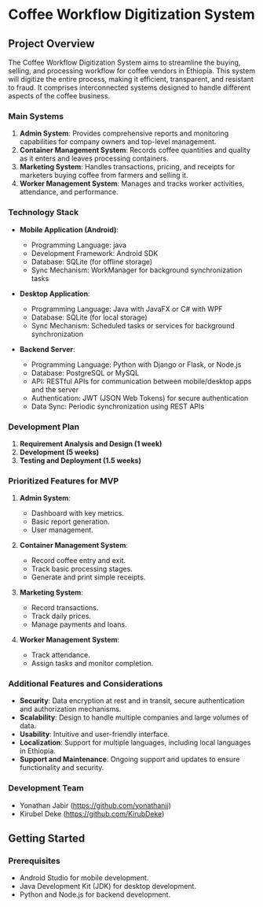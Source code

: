 # Coffee Workflow Digitization System

## Project Overview

The Coffee Workflow Digitization System aims to streamline the buying, selling, and processing workflow for coffee vendors in Ethiopia. This system will digitize the entire process, making it efficient, transparent, and resistant to fraud. It comprises interconnected systems designed to handle different aspects of the coffee business.

### Main Systems

1. **Admin System**: Provides comprehensive reports and monitoring capabilities for company owners and top-level management.
2. **Container Management System**: Records coffee quantities and quality as it enters and leaves processing containers.
3. **Marketing System**: Handles transactions, pricing, and receipts for marketers buying coffee from farmers and selling it.
4. **Worker Management System**: Manages and tracks worker activities, attendance, and performance.

### Technology Stack

- **Mobile Application (Android)**:
    
    - Programming Language: java
    - Development Framework: Android SDK
    - Database: SQLite (for offline storage)
    - Sync Mechanism: WorkManager for background synchronization tasks
- **Desktop Application**:
    
    - Programming Language: Java with JavaFX or C# with WPF
    - Database: SQLite (for local storage)
    - Sync Mechanism: Scheduled tasks or services for background synchronization
- **Backend Server**:
    
    - Programming Language: Python with Django or Flask, or Node.js
    - Database: PostgreSQL or MySQL
    - API: RESTful APIs for communication between mobile/desktop apps and the server
    - Authentication: JWT (JSON Web Tokens) for secure authentication
    - Data Sync: Periodic synchronization using REST APIs

### Development Plan

1. **Requirement Analysis and Design (1 week)**
2. **Development (5 weeks)**
3. **Testing and Deployment (1.5 weeks)**

### Prioritized Features for MVP

1. **Admin System**:
    
    - Dashboard with key metrics.
    - Basic report generation.
    - User management.
2. **Container Management System**:
    
    - Record coffee entry and exit.
    - Track basic processing stages.
    - Generate and print simple receipts.
3. **Marketing System**:
    
    - Record transactions.
    - Track daily prices.
    - Manage payments and loans.
4. **Worker Management System**:
    
    - Track attendance.
    - Assign tasks and monitor completion.

### Additional Features and Considerations

- **Security**: Data encryption at rest and in transit, secure authentication and authorization mechanisms.
- **Scalability**: Design to handle multiple companies and large volumes of data.
- **Usability**: Intuitive and user-friendly interface.
- **Localization**: Support for multiple languages, including local languages in Ethiopia.
- **Support and Maintenance**: Ongoing support and updates to ensure functionality and security.

### Development Team

- Yonathan Jabir (https://github.com/yonathanjj)
- Kirubel Deke (https://github.com/KirubDeke)

## Getting Started

### Prerequisites

- Android Studio for mobile development.
- Java Development Kit (JDK) for desktop development.
- Python and Node.js for backend development.
